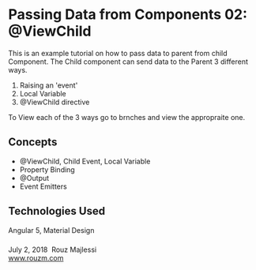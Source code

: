 # Passing Data from Components 02: @ViewChild
This is an example tutorial on how to pass data to parent from child Component. The Child component can send data to the Parent 3 different ways.
1. Raising an 'event'
2. Local Variable
3. @ViewChild directive

To View each of the 3 ways go to brnches and view the appropraite one. 

## Concepts
* @ViewChild, Child Event, Local Variable
* Property Binding
* @Output
* Event Emitters

## Technologies Used
Angular 5, Material Design

###
July 2, 2018&nbsp; Rouz Majlessi
<br/>
www.rouzm.com
